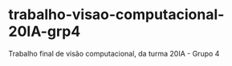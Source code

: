 # trabalho-visao-computacional-20IA-grp4
Trabalho final de visão computacional, da turma 20IA - Grupo 4
